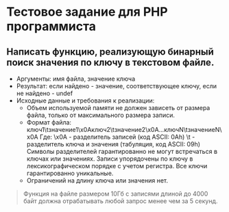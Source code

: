 # Тестовое задание для PHP программиста
## Написать функцию, реализующую бинарный поиск значения по ключу в текстовом файле.
* Аргументы: имя файла, значение ключа
* Результат: если найдено - значение, соответствующее ключу, если не найдено - undef
* Исходные данные и требования к реализации:
  - Объем используемой памяти не должен зависеть от размера файла, только от максимального размера записи.
  - Формат файла: ключ1\tзначение1\x0Aключ2\tзначение2\x0A...ключN\tзначениеN\x0A Где: \x0A - разделитель записей (код ASCII: 0Ah) \t - разделитель ключа и значения (табуляция, код ASCII: 09h) Символы разделителей гарантированно не могут встречаться в ключах или значениях. Записи упорядочены по ключу в лексикографическом порядке с учетом регистра. Все ключи гарантированно уникальные.
  - Ограничений на длину ключа или значения нет.
> Функция на файле размером 10Гб с записями длиной до 4000 байт должна отрабатывать любой запрос менее чем за 5 секунд.
